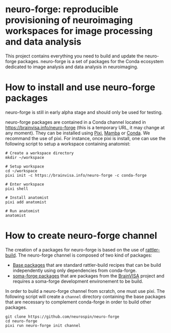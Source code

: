 # neuro-forge: reproducible provisioning of neuroimaging workspaces for image processing and data analysis

This project contains everything you need to build and update the neuro-forge packages. neuro-forge is a set of packages for the Conda ecosystem dedicated to image analysis and data analysis in neuroimaging.

# How to install and use neuro-forge packages

neuro-forge is still in early alpha stage and should only be used for testing.

neuro-forge packages are contained in a Conda channel located in https://brainvisa.info/neuro-forge (this is a temporary URL, it may change at any moment). They can be installed using [Pixi](https://pixi.sh), [Mamba](https://mamba.readthedocs.io) or [Conda](https://docs.conda.io). We recommand the use of pixi. For instance, once pixi is install, one can use the following script to setup a workspace containing anatomist:

```
# Create a workspace directory
mkdir ~/workspace

# Setup workspace
cd ~/workspace
pixi init -c https://brainvisa.info/neuro-forge -c conda-forge

# Enter workspace
pixi shell

# Install anatomist
pixi add anatomist

# Run anatomist
anatomist
```

# How to create neuro-forge channel

The creation of a packages for neuro-forge is based on the use of [rattler-build](https://prefix-dev.github.io/rattler-build). The neuro-forge channel is composed of two kind of packages:

- [Base packages](https://github.com/neurospin/neuro-forge/tree/main/recipes) that are standard rattler-build recipes that can be build independently using only dependencies from conda-forge.
- [soma-forge packages](https://github.com/neurospin/neuro-forge/tree/main/soma-forge) that are packages from the [BrainVISA](https://brainvisa.info) project and requires a soma-forge development environement to be build.


In order to build a neuro-forge channel from scratch, one must use pixi. The following script will create a `channel` directory containing the base packages that are necessary to complement conda-forge in order to build other packages.

```
git clone https://github.com/neurospin/neuro-forge
cd neuro-forge
pixi run neuro-forge init channel
```

